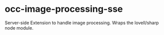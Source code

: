 # occ-image-processing-sse
Server-side Extension to handle image processing.  Wraps the lovell/sharp node module.
